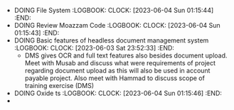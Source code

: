 - DOING File System
  :LOGBOOK:
  CLOCK: [2023-06-04 Sun 01:15:44]
  :END:
- DOING Review Moazzam Code
  :LOGBOOK:
  CLOCK: [2023-06-04 Sun 01:15:43]
  :END:
- DOING Basic features of headless document management system
  :LOGBOOK:
  CLOCK: [2023-06-03 Sat 23:52:33]
  :END:
	- DMS gives OCR and full text features also besides document upload. Meet with Musab and discuss what were requirements of project regarding document upload as this will also be used in account payable project. Also meet with Hammad to discuss scope of training exercise (DMS)
- DOING Oxide ts
  :LOGBOOK:
  CLOCK: [2023-06-04 Sun 01:15:46]
  :END:
-